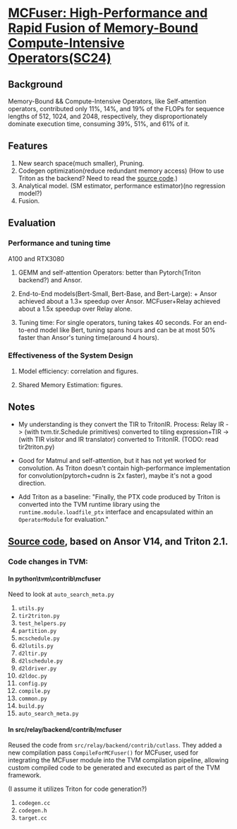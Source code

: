 # [MCFuser: High-Performance and Rapid Fusion of Memory-Bound Compute-Intensive Operators(SC24)](https://dl.acm.org/doi/pdf/10.1109/SC41406.2024.00040)


## Background

Memory-Bound && Compute-Intensive Operators, like Self-attention operators, contributed only 11%, 14%, and 19% of the FLOPs for sequence lengths of 512, 1024, and 2048, respectively, they disproportionately dominate execution time, consuming 39%, 51%, and 61% of it.


## Features
1. New search space(much smaller), Pruning.
2. Codegen optimization(reduce redundant memory access) (How to use Triton as the backend? Need to read the [source code](https://github.com/Lurkrazy/TVM-new-papers/edit/main/MUFuser.md#in-srcrelaybackendcontribmcfuser).)
3. Analytical model. (SM estimator, performance estimator)(no regression model?)
4. Fusion.

## Evaluation

### Performance and tuning time

A100 and RTX3080

1. GEMM and self-attention Operators: better than Pytorch(Triton backend?) and Ansor.

2. End-to-End models(Bert-Small, Bert-Base, and Bert-Large):  + Ansor achieved about a 1.3× speedup over Ansor. MCFuser+Relay achieved about a 1.5x speedup over Relay alone.

4. Tuning time: For single operators, tuning takes 40 seconds. For an end-to-end model like Bert, tuning spans hours and can be at most 50% faster than Ansor's tuning time(around 4 hours).

### Effectiveness of the System Design

1. Model efficiency: correlation and figures.

2. Shared Memory Estimation: figures.


## Notes

* My understanding is they convert the TIR to TritonIR. Process: Relay IR -> (with tvm.tir.Schedule primitives) converted to tiling expression+TIR -> (with TIR visitor and IR translator) converted to TritonIR. (TODO: read tir2triton.py)

* Good for Matmul and self-attention, but it has not yet worked for convolution. As Triton doesn't contain high-performance implementation for convolution(pytorch+cudnn is 2x faster), maybe it's not a good direction.

* Add Triton as a baseline: "Finally, the PTX code produced by Triton is converted into the TVM runtime library using the `runtime.module.loadfile_ptx` interface and encapsulated within an `OperatorModule` for evaluation."


## [Source code](https://zenodo.org/records/10971908), based on Ansor V14, and Triton 2.1.

### Code changes in TVM:

#### In python\tvm\contrib\mcfuser

Need to look at `auto_search_meta.py`

1. `utils.py`
2. `tir2triton.py`
3. `test_helpers.py`
4. `partition.py`
5. `mcschedule.py`
6. `d2lutils.py`
7. `d2ltir.py`
8. `d2lschedule.py`
9. `d2ldriver.py`
10. `d2ldoc.py`
11. `config.py`
12. `compile.py`
13. `common.py`
14. `build.py`
15. `auto_search_meta.py`

#### In src/relay/backend/contrib/mcfuser

Reused the code from `src/relay/backend/contrib/cutlass`. They added a new compilation pass `CompileForMCFuser()` for MCFuser, used for integrating the MCFuser module into the TVM compilation pipeline, allowing custom compiled code to be generated and executed as part of the TVM framework. 

(I assume it utilizes Triton for code generation?)

1. `codegen.cc`
2. `codegen.h`
3. `target.cc`

